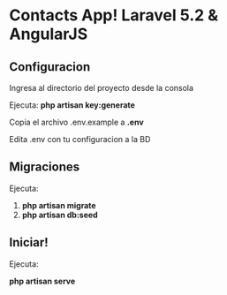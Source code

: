 # Contacts App! Laravel 5.2 & AngularJS

## Configuracion

Ingresa al directorio del proyecto desde la consola

Ejecuta: **php artisan key:generate**

Copia el archivo .env.example a **.env**

Edita .env con tu configuracion a la BD

## Migraciones

Ejecuta:

1. **php artisan migrate**
2. **php artisan db:seed**

## Iniciar!
Ejecuta:

**php artisan serve**
